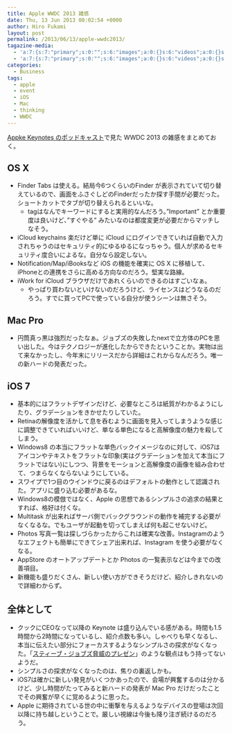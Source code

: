 ```yaml
---
title: Apple WWDC 2013 雑感
date: Thu, 13 Jun 2013 08:02:54 +0000
author: Hiro Fukami
layout: post
permalink: /2013/06/13/apple-wwdc2013/
tagazine-media:
  - 'a:7:{s:7:"primary";s:0:"";s:6:"images";a:0:{}s:6:"videos";a:0:{}s:11:"image_count";i:0;s:6:"author";s:7:"8120754";s:7:"blog_id";s:8:"48436223";s:9:"mod_stamp";s:19:"2013-06-12 23:02:54";}'
  - 'a:7:{s:7:"primary";s:0:"";s:6:"images";a:0:{}s:6:"videos";a:0:{}s:11:"image_count";i:0;s:6:"author";s:7:"8120754";s:7:"blog_id";s:8:"48436223";s:9:"mod_stamp";s:19:"2013-06-12 23:02:54";}'
categories:
  - Business
tags:
  - apple
  - event
  - iOS
  - Mac
  - thinking
  - WWDC
---
```

<a href="https://itunes.apple.com/jp/podcast/apple-keynotes/id275834665?l=en&mt=2" target="_blank">Appke Keynotes のポッドキャスト</a>で見た WWDC 2013 の雑感をまとめておく。

## OS X

*   Finder Tabs は使える。結局今6つくらいのFinder が表示されていて切り替えているので、画面をふさぐしどのFinderだったか探す手間が必要だった。ショートカットでタブが切り替えられるといいな。 
    *   tagはなんでキーワードにすると実用的なんだろう。&#8221;Important&#8221; とか重要度は良いけど、&#8221;すぐやる&#8221; みたいなのは都度変更が必要だからマッチしなそう。
*   iCloud keychains 楽だけど単に iCloud にログインできていれば自動で入力されちゃうのはセキュリティ的にゆるゆるになっちゃう。個人が求めるセキュリティ度合いによるな。自分なら設定しない。
*   Notification/Map/iBooksなど iOS の機能を確実に OS X に移植して、iPhoneとの連携をさらに高める方向なのだろう。堅実な路線。
*   iWork for iCloud ブラウザだけであれくらいのできるのはすごいなぁ。 
    *   やっぱり買わないといけないのだろうけど、ライセンスはどうなるのだろう。すでに買ってPCで使っている自分が使うシーンは無さそう。

## Mac Pro

*   円筒真っ黒は強烈だったなぁ。ジョブズの失敗したnextで立方体のPCを思い出した。今はテクノロジーが進化したからできたということか。実物は出て来なかったし、今年末にリリースだから詳細はこれからなんだろう。唯一の新ハードの発表だった。

## iOS 7

*   基本的にはフラットデザインだけど、必要なところは紙質がわかるようにしたり、グラデーションをきかせたりしていた。
*   Retinaの解像度を活かして息を呑むように画面を見入ってしまうような感じに調整できていればいいけど、単なる単色になると高解像度の魅力を殺してしまう。
*   Windows8 の本当にフラットな単色バックイメージなのに対して、iOS7はアイコンやテキストをフラットな印象(実はグラデーションを加えて本当にフラットではない)にしつつ、背景をモーションと高解像度の画像を組み合わせて、つまらなくならないようにしている。
*   スワイプで1つ目のウインドウに戻るのはデフォルトの動作として認識された。アプリに盛り込む必要があるな。
*   Windows8の模倣ではなく、Apple の思想であるシンプルさの追求の結果とすれば、格好は付くな。
*   Multitask が出来ればサーバ側でバックグラウンドの動作を補完する必要がなくなるな。でもユーザが起動を切ってしまえば何も起こせないけど。
*   Photos 写真一覧は探しづらかったからこれは確実な改善。Instagramのようなエフェクトも簡単にできてシェア出来れば、Instagram を使う必要がなくなる。
*   AppStore のオートアップデートとか Photos の一覧表示などは今までの改善項目。
*   新機能も盛りだくさん、新しい使い方ができそうだけど、紹介しきれないので詳細わからず。

## 全体として

*   クックにCEOなって以降の Keynote は盛り込んでいる感がある。時間も1.5時間から2時間になっているし、紹介点数も多い。しゃべりも早くなるし、本当に伝えたい部分にフォーカスするようなシンプルさの探求がなくなった。「<a href="http://www.amazon.co.jp/gp/product/482224816X/ref=as_li_ss_tl?ie=UTF8&camp=247&creative=7399&creativeASIN=482224816X&linkCode=as2&tag=dsea-22" target="_blank">スティーブ・ジョブズ脅威のプレゼン</a>」のような観点はもう持ってないようだ。
*   シンプルさの探求がなくなったのは、焦りの裏返しかも。
*   iOS7は確かに新しい発見がいくつかあったので、会場が興奮するのは分かるけど、少し時間がたってみると新ハードの発表が Mac Pro だけだったことでその興奮が早くに覚めるように思った。
*   Apple に期待されている世の中に衝撃を与えるようなデバイスの登場は次回以降に持ち越しということで。厳しい視線は今後も降り注ぎ続けるのだろう。